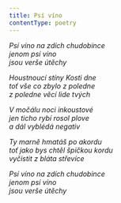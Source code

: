 ```yaml
---
title: Psí víno
contentType: poetry
---
```


<section>

_Psí víno na zdích chudobince  
jenom psí víno  
jsou verše útěchy_

</section>

<section>

_Houstnoucí stíny Kosti dne  
toť vše co zbylo z poledne  
z poledne věcí lide tvých_

</section>

<section>

_V močálu noci inkoustové  
jen ticho rybí rosol plove  
a dál vyblédá negativ_

</section>

<section>

_Ty marně hmatáš po akordu  
toť jako bys chtěl špičkou kordu  
vyčistit z bláta střevíce_

</section>

<section>

_Psí víno na zdích chudobince  
jenom psí víno  
jsou verše útěchy_

</section>

